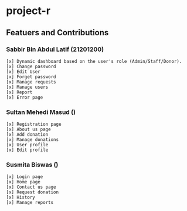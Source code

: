 # project-r
## Featuers and Contributions

### Sabbir Bin Abdul Latif (21201200)

    [x] Dynamic dashboard based on the user's role (Admin/Staff/Donor).
    [x] Change password
    [x] Edit User
    [x] Forget password
    [x] Manage requests
    [x] Manage users
    [x] Report
    [x] Error page

### Sultan Mehedi Masud ()

    [x] Registration page
    [x] About us page
    [x] Add donation
    [x] Manage donations
    [x] User profile
    [x] Edit profile

### Susmita Biswas ()

    [x] Login page
    [x] Home page
    [x] Contact us page
    [x] Request donation
    [x] History
    [x] Manage reports
